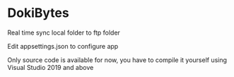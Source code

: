 # DokiBytes
Real time sync local folder to ftp folder

Edit appsettings.json to configure app

Only source code is available for now, you have to compile it yourself using Visual Studio 2019 and above
